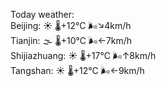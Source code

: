 Today weather:  
Beijing: ☀️   🌡️+12°C 🌬️↘4km/h  
Tianjin: 🌫  🌡️+10°C 🌬️←7km/h  
Shijiazhuang: ☀️   🌡️+17°C 🌬️↑8km/h  
Tangshan: ☀️   🌡️+12°C 🌬️←9km/h  
